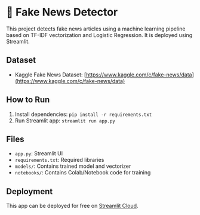 # 📰 Fake News Detector

This project detects fake news articles using a machine learning pipeline based on TF-IDF vectorization and Logistic Regression. It is deployed using Streamlit.

## Dataset
- Kaggle Fake News Dataset: [https://www.kaggle.com/c/fake-news/data](https://www.kaggle.com/c/fake-news/data)

## How to Run
1. Install dependencies: `pip install -r requirements.txt`
2. Run Streamlit app: `streamlit run app.py`

## Files
- `app.py`: Streamlit UI
- `requirements.txt`: Required libraries
- `models/`: Contains trained model and vectorizer
- `notebooks/`: Contains Colab/Notebook code for training

## Deployment
This app can be deployed for free on [Streamlit Cloud](https://streamlit.io/cloud).